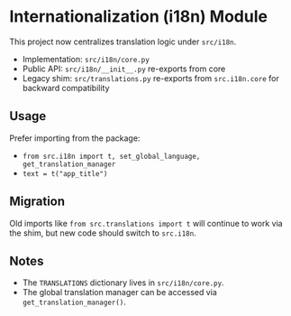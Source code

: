 # Internationalization (i18n) Module

This project now centralizes translation logic under `src/i18n`.

- Implementation: `src/i18n/core.py`
- Public API: `src/i18n/__init__.py` re-exports from core
- Legacy shim: `src/translations.py` re-exports from `src.i18n.core` for backward compatibility

## Usage

Prefer importing from the package:

- `from src.i18n import t, set_global_language, get_translation_manager`
- `text = t("app_title")`

## Migration

Old imports like `from src.translations import t` will continue to work via the shim, but new code should switch to `src.i18n`.

## Notes

- The `TRANSLATIONS` dictionary lives in `src/i18n/core.py`.
- The global translation manager can be accessed via `get_translation_manager()`.
